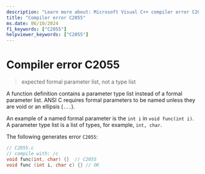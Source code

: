 ```yaml
---
description: "Learn more about: Microsoft Visual C++ compiler error C2055"
title: "Compiler error C2055"
ms.date: 06/10/2024
f1_keywords: ["C2055"]
helpviewer_keywords: ["C2055"]
---
```

# Compiler error C2055

> expected formal parameter list, not a type list

A function definition contains a parameter type list instead of a formal parameter list. ANSI C requires formal parameters to be named unless they are void or an ellipsis (`...`).

An example of a named formal parameter is the `int i` in `void func(int i)`. A parameter type list is a list of types, for example, `int, char`.

The following generates error `C2055`:

```c
// C2055.c
// compile with: /c
void func(int, char) {}  // C2055
void func (int i, char c) {} // OK
```
